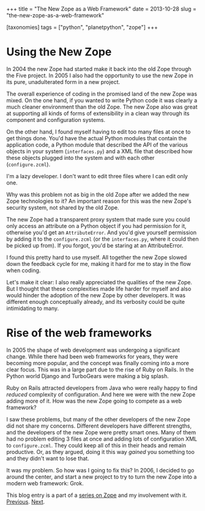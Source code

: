 +++
title = "The New Zope as a Web Framework"
date = 2013-10-28
slug = "the-new-zope-as-a-web-framework"

[taxonomies]
tags = ["python", "planetpython", "zope"]
+++

# Using the New Zope

In 2004 the new Zope had started make it back into the old Zope through
the Five project. In 2005 I also had the opportunity to use the new Zope
in its pure, unadulterated form in a new project.

The overall experience of coding in the promised land of the new Zope
was mixed. On the one hand, if you wanted to write Python code it was
clearly a much cleaner environment than the old Zope. The new Zope also
was great at supporting all kinds of forms of extensibility in a clean
way through its component and configuration systems.

On the other hand, I found myself having to edit too many files at once
to get things done. You'd have the actual Python modules that contain
the application code, a Python module that described the API of the
various objects in your system (`interfaces.py`) and a XML file that
described how these objects plugged into the system and with each other
(`configure.zcml`).

I'm a lazy developer. I don't want to edit three files where I can edit
only one.

Why was this problem not as big in the old Zope after we added the new
Zope technologies to it? An important reason for this was the new Zope's
security system, not shared by the old Zope.

The new Zope had a transparent proxy system that made sure you could
only access an attribute on a Python object if you had permission for
it, otherwise you'd get an `AttributeError`. And you'd give yourself
permission by adding it to the `configure.zcml` (or the `interfaces.py`,
where it could then be picked up from). If you forgot, you'd be staring
at an AttributeError.

I found this pretty hard to use myself. All together the new Zope slowed
down the feedback cycle for me, making it hard for me to stay in the
flow when coding.

Let's make it clear: I also really appreciated the qualities of the new
Zope. But I thought that these complexities made life harder for myself
and also would hinder the adoption of the new Zope by other developers.
It was different enough conceptually already, and its verbosity could be
quite intimidating to many.

# Rise of the web frameworks

In 2005 the shape of web development was undergoing a significant
change. While there had been web frameworks for years, they were
becoming more popular, and the concept was finally coming into a more
clear focus. This was in a large part due to the rise of Ruby on Rails.
In the Python world Django and TurboGears were making a big splash.

Ruby on Rails attracted developers from Java who were really happy to
find _reduced_ complexity of configuration. And here we were with the
new Zope adding more of it. How was the new Zope going to compete as a
web framework?

I saw these problems, but many of the other developers of the new Zope
did not share my concerns. Different developers have different
strengths, and the developers of the new Zope were pretty smart ones.
Many of them had no problem editing 3 files at once and adding lots of
configuration XML to `configure.zcml`. They could keep all of this in
their heads and remain productive. Or, as they argued, doing it this way
_gained_ you something too and they didn't want to lose that.

It was my problem. So how was I going to fix this? In 2006, I decided to
go around the center, and start a new project to try to turn the new
Zope into a modern web framework: Grok.

This blog entry is a part of a [series on
Zope](@/posts/my-exit-from-zope.md) and my
involvement with it.
[Previous](@/posts/jim-fulton-zope-architect.md).
[Next](@/posts/implementing-grok.md).
